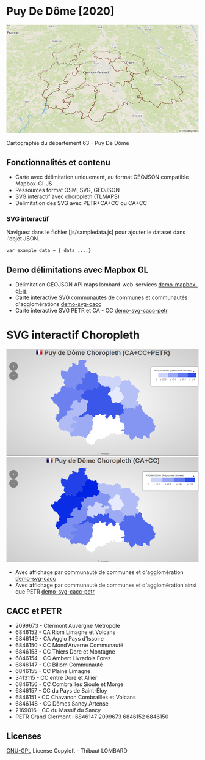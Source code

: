 # Puy De Dôme [2020]
![image](https://raw.githubusercontent.com/Lombard-Web-Services/cartographie/master/cartographie/puy_de_dome/images/map.png)

Cartographie du département 63 - Puy De Dôme

## Fonctionnalités et contenu
* Carte avec délimitation uniquement, au format GEOJSON compatible Mapbox-Gl-JS
* Ressources format OSM, SVG, GEOJSON
* SVG interactif avec choropleth (TLMAPS)
* Délimitation des SVG avec PETR+CA+CC ou CA+CC

### SVG interactif
Naviguez dans le fichier [js/sampledata.js] pour ajouter le dataset dans l'objet JSON.
```sh
var example_data = { data ....}
```

## Demo délimitations avec Mapbox GL
* Délimitation GEOJSON API maps lombard-web-services [demo-mapbox-gl-js]
* Carte interactive SVG communautés de communes et communautés d'agglomérations [demo-svg-cacc]
* Carte interactive SVG PETR et CA - CC [demo-svg-cacc-petr]

# SVG interactif Choropleth
![image](https://raw.githubusercontent.com/Lombard-Web-Services/cartographie/master/cartographie/puy_de_dome/images/svg_CACCPETR.png)
![image](https://raw.githubusercontent.com/Lombard-Web-Services/cartographie/master/cartographie/puy_de_dome/images/svg_CACC.png)
* Avec affichage par communauté de communes et d'agglomération [demo-svg-cacc]
* Avec affichage par communauté de communes et d'agglomération ainsi que PETR [demo-svg-cacc-petr]

## CACC et PETR
* 2099673 - Clermont Auvergne Métropole
* 6846152 - CA Riom Limagne et Volcans
* 6846149 - CA Agglo Pays d'Issoire
* 6846150 - CC Mond'Arverne Communauté
* 6846153 - CC Thiers Dore et Montagne
* 6846154 - CC Ambert Livradois Forez
* 6846147 - CC Billom Communauté
* 6846155 - CC Plaine Limagne
* 3413115 - CC entre Dore et Allier
* 6846156 - CC Combrailles Sioule et Morge
* 6846157 - CC du Pays de Saint-Éloy
* 6846151 - CC Chavanon Combrailles et Volcans
* 6846148 - CC Dômes Sancy Artense
* 2169016 - CC du Massif du Sancy
* PETR Grand Clermont : 6846147 2099673 6846152 6846150

## Licenses
[GNU-GPL] License
Copyleft - Thibaut LOMBARD


[comment]: #
   [demo-mapbox-gl-js]: <https://lombard-web-services.github.io/cartographie/cartographie/puy_de_dome/maps_petr.html>
   [demo-svg-cacc]: <https://lombard-web-services.github.io/cartographie/cartographie/puy_de_dome/demo_CACC.html>
   [demo-svg-cacc-petr]: <https://lombard-web-services.github.io/cartographie/cartographie/puy_de_dome/demo_CACC_PETR.html>
   [GNU-GPL]: <https://www.gnu.org/licenses/licenses.fr.html>
